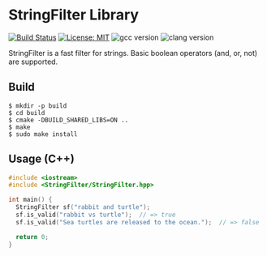 # StringFilter Library

[![Build Status](https://travis-ci.org/Kogia-sima/StringFilter.svg?branch=master)](https://travis-ci.org/Kogia-sima/StringFilter) [![License: MIT](https://img.shields.io/badge/License-MIT-yellow.svg)](https://opensource.org/licenses/MIT) ![gcc version](https://img.shields.io/badge/gcc-4.8-blue.svg) ![clang version](https://img.shields.io/badge/clang-3.7-blue.svg)

StringFilter is a fast filter for strings. Basic boolean operators (and, or, not) are supported.

## Build

```console
$ mkdir -p build
$ cd build
$ cmake -DBUILD_SHARED_LIBS=ON ..
$ make
$ sudo make install
```

## Usage (C++)

```cpp
#include <iostream>
#include <StringFilter/StringFilter.hpp>

int main() {
  StringFilter sf("rabbit and turtle");
  sf.is_valid("rabbit vs turtle");  // => true
  sf.is_valid("Sea turtles are released to the ocean.");  // => false

  return 0;
}
```
